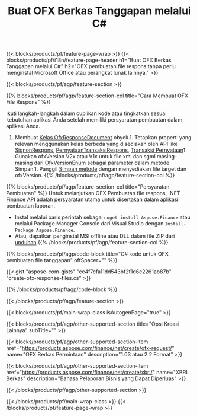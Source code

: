 ﻿---
title: Buat OFX Berkas Tanggapan melalui C#
description: Kode contoh untuk OFX pembuatan file respons. Gunakan kode contoh API untuk pembuatan file respons OFX batch dalam aplikasi berbasis .NET. 
url: /id/net/create/ofx-response/
family: finance
platformtag: net
feature: create
informat: OFX Response
outformat: 
otherformats: OFX Response
---
{{< blocks/products/pf/feature-page-wrap >}}
{{< blocks/products/pf/i18n/feature-page-header h1="Buat OFX Berkas Tanggapan melalui C#" h2="OFX pembuatan file respons tanpa perlu menginstal Microsoft Office atau perangkat lunak lainnya." >}}

{{< blocks/products/pf/agp/feature-section >}}

{{% blocks/products/pf/agp/feature-section-col title="Cara Membuat OFX File Respons" %}}

Ikuti langkah-langkah dalam cuplikan kode atau tingkatkan sesuai kebutuhan aplikasi Anda setelah memiliki persyaratan pembuatan dalam aplikasi Anda.

1. Membuat [Kelas OfxResponseDocument](https://apireference.aspose.com/finance/net/aspose.finance.ofx/ofxresponsedocument) obyek.1. Tetapkan properti yang relevan menggunakan kelas berbeda yang disediakan oleh API like [SignonRespons](https://apireference.aspose.com/finance/net/aspose.finance.ofx.signon/signonresponse),  [PernyataanTransaksiRespons](https://apireference.aspose.com/finance/net/aspose.finance.ofx.bank/statementtransactionresponse), [Transaksi Pernyataan](https://apireference.aspose.com/finance/net/aspose.finance.ofx/statementtransaction)1. Gunakan ofxVersion V2x atau V1x untuk file xml dan sgml masing-masing dari [OfxVersionEnum](https://apireference.aspose.com/finance/net/aspose.finance.ofx/ofxversionenum) sebagai parameter dalam metode Simpan.1. Panggil [Simpan metode](https://apireference.aspose.com/finance/net/aspose.finance.ofx/ofxresponsedocument/methods/save) dengan menyediakan file target dan ofxVersion.
{{% /blocks/products/pf/agp/feature-section-col %}}

{{% blocks/products/pf/agp/feature-section-col title="Persyaratan Pembuatan" %}}
Untuk melanjutkan OFX Pembuatan file respons, .NET Finance API adalah persyaratan utama untuk disertakan dalam aplikasi pembuatan laporan. 
- Instal melalui baris perintah sebagai ```nuget install Aspose.Finance``` atau melalui Package Manager Console dari Visual Studio dengan ```Install-Package Aspose.Finance```.
- Atau, dapatkan penginstal MSI offline atau DLL dalam file ZIP dari [unduhan](https://downloads.aspose.com/finance/net).{{% /blocks/products/pf/agp/feature-section-col %}}

{{% blocks/products/pf/agp/code-block title="C# kode untuk OFX pembuatan file tanggapan" offSpacer="" %}}

{{< gist "aspose-com-gists" "cc4f7cfa11dd543bf2f1d6c2261ab87b" "create-ofx-response-files.cs" >}}

{{% /blocks/products/pf/agp/code-block %}}

{{< /blocks/products/pf/agp/feature-section >}}

{{< blocks/products/pf/main-wrap-class isAutogenPage="true" >}}

{{< blocks/products/pf/agp/other-supported-section title="Opsi Kreasi Lainnya" subTitle="" >}}

{{< blocks/products/pf/agp/other-supported-section-item href="https://products.aspose.com/finance/net/create/ofx-request/" name="OFX Berkas Permintaan" description="1.03 atau 2.2 Format" >}}

{{< blocks/products/pf/agp/other-supported-section-item href="https://products.aspose.com/finance/net/create/xbrl/" name="XBRL Berkas" description="Bahasa Pelaporan Bisnis yang Dapat Diperluas" >}}

{{< /blocks/products/pf/agp/other-supported-section >}}

{{< /blocks/products/pf/main-wrap-class >}}
{{< /blocks/products/pf/feature-page-wrap >}}